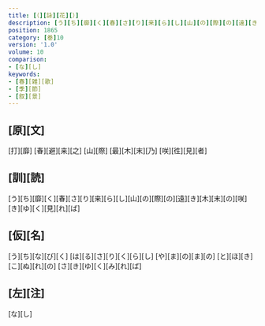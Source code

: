 ```yaml
---
title: [（][詠][花][）]
description: [う][ち][靡][く][春][さ][り][来][ら][し][山][の][際][の][遠][き][木][末][の][咲][き][ゆ][く][見][れ][ば]
position: 1865
category: [巻]10
version: '1.0'
volume: 10
comparison:
- [な][し]
keywords:
- [春][雑][歌]
- [季][節]
- [叙][景]
---
```


## [原][文]

[打][靡] [春][避][来][之] [山][際] [最][木][末][乃] [咲][徃][見][者]

## [訓][読]

[う][ち][靡][く][春][さ][り][来][ら][し][山][の][際][の][遠][き][木][末][の][咲][き][ゆ][く][見][れ][ば]

## [仮][名]

[う][ち][な][び][く] [は][る][さ][り][く][ら][し] [や][ま][の][ま][の] [と][ほ][き][こ][ぬ][れ][の] [さ][き][ゆ][く][み][れ][ば]

## [左][注]

[な][し]
